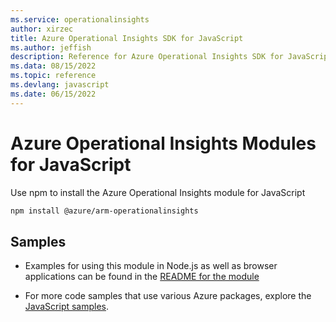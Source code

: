 ```yaml
---
ms.service: operationalinsights
author: xirzec
title: Azure Operational Insights SDK for JavaScript
ms.author: jeffish
description: Reference for Azure Operational Insights SDK for JavaScript
ms.data: 08/15/2022
ms.topic: reference
ms.devlang: javascript
ms.date: 06/15/2022
---
```

# Azure Operational Insights Modules for JavaScript

Use npm to install the Azure Operational Insights module for JavaScript

```bash
npm install @azure/arm-operationalinsights
```

## Samples

* Examples for using this module in Node.js as well as browser applications can be found in the [README for the module](https://www.npmjs.com/package/@azure/arm-operationalinsights)

* For more code samples that use various Azure packages, explore the [JavaScript samples](https://docs.microsoft.com/samples/browse/?languages=javascript).